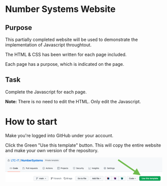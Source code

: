# Number Systems Website
## Purpose
This partially completed website will be used to demonstrate the implementation of Javascript throughtout.

The HTML & CSS has been written for each page included.

Each page has a purpose, which is indicated on the page. 

## Task

Complete the Javascript for each page.

**Note:** There is no need to edit the HTML. Only edit the Javascript.

# How to start

Make you're logged into GitHub under your account. 

Click the Green "Use this template" button. This will copy the entire website and make your own version of the repository.

![Temple Button](images/templateWeb.png)